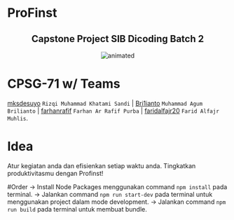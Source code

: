 # ProFinst

<div align="center">
  <h2>Capstone Project SIB Dicoding Batch 2</h2>
  <img src="https://c.tenor.com/r0XX66UqsxoAAAAC/welcome-anime.gif" alt="animated"/>
</div>

# CPSG-71 w/ Teams
[mksdesuyo](https://github.com/mksdesuyo) `Rizqi Muhammad Khatami Sandi` | [Bri1ianto](https://github.com/Bri1ianto) `Muhammad Agum Brilianto` | [farhanrafif](https://github.com/farhanrafif) `Farhan Ar Rafif Purba` | [faridalfajr20](https://github.com/faridalfajr20) `Farid Alfajr Muhlis`.

# Idea
Atur kegiatan anda dan efisienkan setiap waktu anda. Tingkatkan produktivitasmu dengan Profinst!

#Order
-> Install Node Packages menggunakan command `npm install` pada terminal.
-> Jalankan command `npm run start-dev` pada terminal untuk menggunakan project dalam mode development.
-> Jalankan command `npm run build` pada terminal untuk membuat bundle.
